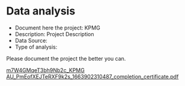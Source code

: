 # Data analysis
- Document here the project: KPMG
- Description: Project Description
- Data Source:
- Type of analysis:

Please document the project the better you can.

[m7W4GMqeT3bh9Nb2c_KPMG AU_PmEofXEJTeRXF9k2s_1663902310487_completion_certificate.pdf](https://github.com/zliu15471/KPMG/files/9630523/m7W4GMqeT3bh9Nb2c_KPMG.AU_PmEofXEJTeRXF9k2s_1663902310487_completion_certificate.pdf)
